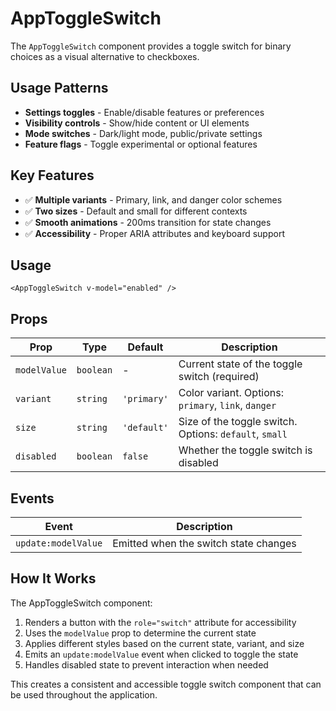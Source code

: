 # AppToggleSwitch

The `AppToggleSwitch` component provides a toggle switch for binary choices as a visual alternative to checkboxes.

## Usage Patterns

- **Settings toggles** - Enable/disable features or preferences
- **Visibility controls** - Show/hide content or UI elements
- **Mode switches** - Dark/light mode, public/private settings
- **Feature flags** - Toggle experimental or optional features

## Key Features

- ✅ **Multiple variants** - Primary, link, and danger color schemes
- ✅ **Two sizes** - Default and small for different contexts
- ✅ **Smooth animations** - 200ms transition for state changes
- ✅ **Accessibility** - Proper ARIA attributes and keyboard support

## Usage

```vue
<AppToggleSwitch v-model="enabled" />
```

## Props

| Prop         | Type      | Default     | Description                                            |
| ------------ | --------- | ----------- | ------------------------------------------------------ |
| `modelValue` | `boolean` | -           | Current state of the toggle switch (required)          |
| `variant`    | `string`  | `'primary'` | Color variant. Options: `primary`, `link`, `danger`    |
| `size`       | `string`  | `'default'` | Size of the toggle switch. Options: `default`, `small` |
| `disabled`   | `boolean` | `false`     | Whether the toggle switch is disabled                  |

## Events

| Event               | Description                           |
| ------------------- | ------------------------------------- |
| `update:modelValue` | Emitted when the switch state changes |

## How It Works

The AppToggleSwitch component:

1. Renders a button with the `role="switch"` attribute for accessibility
2. Uses the `modelValue` prop to determine the current state
3. Applies different styles based on the current state, variant, and size
4. Emits an `update:modelValue` event when clicked to toggle the state
5. Handles disabled state to prevent interaction when needed

This creates a consistent and accessible toggle switch component that can be used throughout the application.
